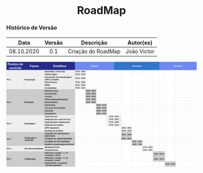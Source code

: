 # <center>RoadMap

#### Histórico de Versão
|    Data    | Versão | Descrição            | Autor(es)       |
| :--------: | :----: | :------------------: | :-------------: |
| 08.10.2020 |  0.1   | Criação do RoadMap | João Victor |

<div align='justify'>

<img src="_media/prints/roadmap.png">

</div>